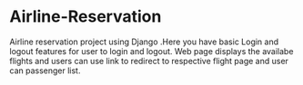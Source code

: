 # Airline-Reservation
Airline reservation project using  Django .Here you have basic Login and logout features for user  to login and logout.
Web page displays the availabe flights and users can use link to redirect to respective flight page and user can passenger list.
